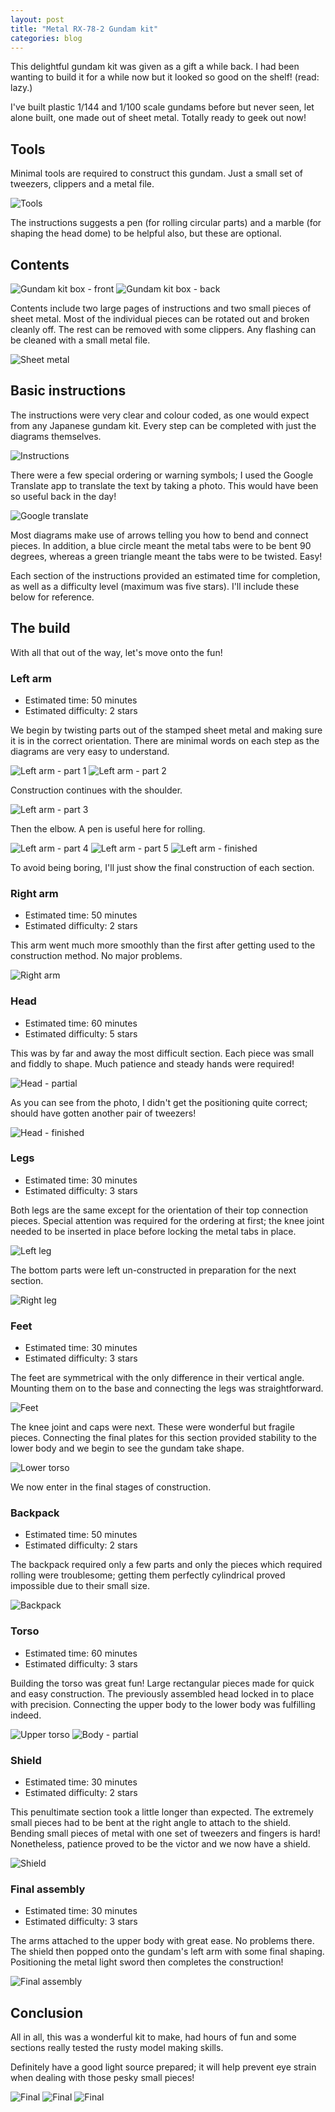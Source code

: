 ```yaml
---
layout: post
title: "Metal RX-78-2 Gundam kit"
categories: blog
---
```


This delightful gundam kit was given as a gift a while back. I had been
wanting to build it for a while now but it looked so good on the shelf!
(read: lazy.)

I've built plastic 1/144 and 1/100 scale gundams before but never seen,
let alone built, one made out of sheet metal. Totally ready to geek out now!

## Tools

Minimal tools are required to construct this gundam. Just a small set of
tweezers, clippers and a metal file.

![Tools](/img/gundam/metal_gundam/tools.JPG)

The instructions suggests a pen (for rolling circular parts) and a marble
(for shaping the head dome) to be helpful also, but these are optional.

## Contents

![Gundam kit box - front](/img/gundam/metal_gundam/box_front.JPG)
![Gundam kit box - back](/img/gundam/metal_gundam/box_back.JPG)

Contents include two large pages of instructions and two small pieces of sheet
metal. Most of the individual pieces can be rotated out and broken cleanly off.
The rest can be removed with some clippers. Any flashing can be cleaned with
a small metal file.

![Sheet metal](/img/gundam/metal_gundam/contents.JPG)

## Basic instructions

The instructions were very clear and colour coded, as one would
expect from any Japanese gundam kit. Every step can be completed with
just the diagrams themselves.

![Instructions](/img/gundam/metal_gundam/instructions.JPG)

There were a few special ordering or warning symbols; I used the Google
Translate app to translate the text by taking a photo. This would have been so
useful back in the day!

![Google translate](/img/gundam/metal_gundam/google_translate.JPG)

Most diagrams make use of arrows telling you how to bend and connect pieces.
In addition, a blue circle meant the metal tabs were to be bent 90 degrees,
whereas a green triangle meant the tabs were to be twisted. Easy!

Each section of the instructions provided an estimated time for completion, as
well as a difficulty level (maximum was five stars). I'll include these
below for reference.

## The build

With all that out of the way, let's move onto the fun!

### Left arm

- Estimated time: 50 minutes
- Estimated difficulty: 2 stars

We begin by twisting parts out of the stamped sheet metal and making sure it
is in the correct orientation. There are minimal words on each step as the
diagrams are very easy to understand.

![Left arm - part 1](/img/gundam/metal_gundam/left_arm_1.JPG)
![Left arm - part 2](/img/gundam/metal_gundam/left_arm_2.JPG)

Construction continues with the shoulder.

![Left arm - part 3](/img/gundam/metal_gundam/left_arm_3.JPG)

Then the elbow. A pen is useful here for rolling.

![Left arm - part 4](/img/gundam/metal_gundam/left_arm_4.JPG)
![Left arm - part 5](/img/gundam/metal_gundam/left_arm_5.JPG)
![Left arm - finished](/img/gundam/metal_gundam/left_arm_finished.JPG)

To avoid being boring, I'll just show the final construction of each
section.

### Right arm

- Estimated time: 50 minutes
- Estimated difficulty: 2 stars

This arm went much more smoothly than the first after getting used to the
construction method. No major problems.

![Right arm](/img/gundam/metal_gundam/right_arm.JPG)

### Head

- Estimated time: 60 minutes
- Estimated difficulty: 5 stars

This was by far and away the most difficult section. Each piece was small and
fiddly to shape. Much patience and steady hands were required!

![Head - partial](/img/gundam/metal_gundam/head_partial.JPG)

As you can see from the photo, I didn't get the positioning quite correct;
should have gotten another pair of tweezers!

![Head - finished](/img/gundam/metal_gundam/head_finished.JPG)

### Legs

- Estimated time: 30 minutes
- Estimated difficulty: 3 stars

Both legs are the same except for the orientation of their top connection
pieces. Special attention was required for the ordering at first; the knee
joint needed to be inserted in place before locking the metal tabs in place.

![Left leg](/img/gundam/metal_gundam/left_leg.JPG)

The bottom parts were left un-constructed in preparation for the next section.

![Right leg](/img/gundam/metal_gundam/right_leg.JPG)

### Feet

- Estimated time: 30 minutes
- Estimated difficulty: 3 stars

The feet are symmetrical with the only difference in their vertical angle.
Mounting them on to the base and connecting the legs was straightforward.

![Feet](/img/gundam/metal_gundam/feet.JPG)

The knee joint and caps were next. These were wonderful but fragile pieces.
Connecting the final plates for this section provided stability to the
lower body and we begin to see the gundam take shape.

![Lower torso](/img/gundam/metal_gundam/lower_torso.JPG)

We now enter in the final stages of construction.

### Backpack

- Estimated time: 50 minutes
- Estimated difficulty: 2 stars

The backpack required only a few parts and only the pieces which required
rolling were troublesome; getting them perfectly cylindrical proved
impossible due to their small size.

![Backpack](/img/gundam/metal_gundam/backpack.JPG)

### Torso

- Estimated time: 60 minutes
- Estimated difficulty: 3 stars

Building the torso was great fun! Large rectangular pieces made for quick
and easy construction. The previously assembled head locked in to place
with precision. Connecting the upper body to the lower body was fulfilling
indeed.

![Upper torso](/img/gundam/metal_gundam/upper_torso.JPG)
![Body - partial](/img/gundam/metal_gundam/body_partial.JPG)

### Shield

- Estimated time: 30 minutes
- Estimated difficulty: 2 stars

This penultimate section took a little longer than expected. The extremely
small pieces had to be bent at the right angle to attach to the shield.
Bending small pieces of metal with one set of tweezers and fingers is hard!
Nonetheless, patience proved to be the victor and we now have a shield.

![Shield](/img/gundam/metal_gundam/shield.JPG)

### Final assembly

- Estimated time: 30 minutes
- Estimated difficulty: 3 stars

The arms attached to the upper body with great ease. No problems there.
The shield then popped onto the gundam's left arm with some final shaping.
Positioning the metal light sword then completes the construction!

![Final assembly](/img/gundam/metal_gundam/final_assembly.JPG)

## Conclusion

All in all, this was a wonderful kit to make, had hours of fun and some
sections really tested the rusty model making skills.

Definitely have a good light source prepared; it will help prevent eye strain
when dealing with those pesky small pieces!

![Final](/img/gundam/metal_gundam/final_1.JPG)
![Final](/img/gundam/metal_gundam/final_2.JPG)
![Final](/img/gundam/metal_gundam/final_3.JPG)

